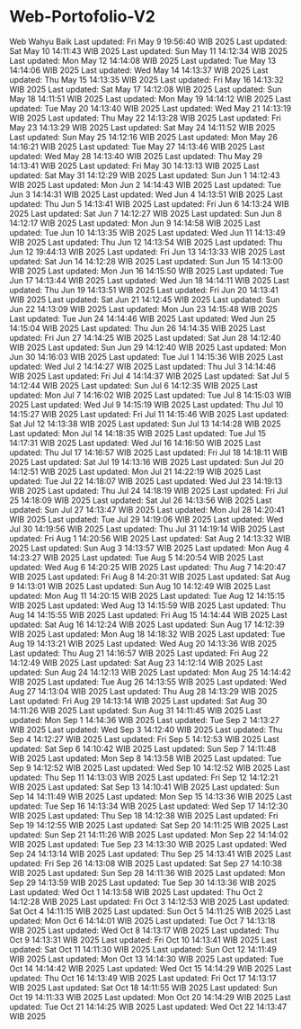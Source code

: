 # Web-Portofolio-V2
Web Wahyu Baik
Last updated: Fri May  9 19:56:40 WIB 2025
Last updated: Sat May 10 14:11:43 WIB 2025
Last updated: Sun May 11 14:12:34 WIB 2025
Last updated: Mon May 12 14:14:08 WIB 2025
Last updated: Tue May 13 14:14:06 WIB 2025
Last updated: Wed May 14 14:13:37 WIB 2025
Last updated: Thu May 15 14:13:35 WIB 2025
Last updated: Fri May 16 14:13:32 WIB 2025
Last updated: Sat May 17 14:12:08 WIB 2025
Last updated: Sun May 18 14:11:51 WIB 2025
Last updated: Mon May 19 14:14:12 WIB 2025
Last updated: Tue May 20 14:13:40 WIB 2025
Last updated: Wed May 21 14:13:19 WIB 2025
Last updated: Thu May 22 14:13:28 WIB 2025
Last updated: Fri May 23 14:13:29 WIB 2025
Last updated: Sat May 24 14:11:52 WIB 2025
Last updated: Sun May 25 14:12:16 WIB 2025
Last updated: Mon May 26 14:16:21 WIB 2025
Last updated: Tue May 27 14:13:46 WIB 2025
Last updated: Wed May 28 14:13:40 WIB 2025
Last updated: Thu May 29 14:13:41 WIB 2025
Last updated: Fri May 30 14:13:13 WIB 2025
Last updated: Sat May 31 14:12:29 WIB 2025
Last updated: Sun Jun  1 14:12:43 WIB 2025
Last updated: Mon Jun  2 14:14:43 WIB 2025
Last updated: Tue Jun  3 14:14:31 WIB 2025
Last updated: Wed Jun  4 14:13:51 WIB 2025
Last updated: Thu Jun  5 14:13:41 WIB 2025
Last updated: Fri Jun  6 14:13:24 WIB 2025
Last updated: Sat Jun  7 14:12:27 WIB 2025
Last updated: Sun Jun  8 14:12:17 WIB 2025
Last updated: Mon Jun  9 14:14:58 WIB 2025
Last updated: Tue Jun 10 14:13:35 WIB 2025
Last updated: Wed Jun 11 14:13:49 WIB 2025
Last updated: Thu Jun 12 14:13:54 WIB 2025
Last updated: Thu Jun 12 19:44:13 WIB 2025
Last updated: Fri Jun 13 14:13:33 WIB 2025
Last updated: Sat Jun 14 14:12:28 WIB 2025
Last updated: Sun Jun 15 14:13:00 WIB 2025
Last updated: Mon Jun 16 14:15:50 WIB 2025
Last updated: Tue Jun 17 14:13:44 WIB 2025
Last updated: Wed Jun 18 14:14:11 WIB 2025
Last updated: Thu Jun 19 14:13:51 WIB 2025
Last updated: Fri Jun 20 14:13:41 WIB 2025
Last updated: Sat Jun 21 14:12:45 WIB 2025
Last updated: Sun Jun 22 14:13:09 WIB 2025
Last updated: Mon Jun 23 14:15:48 WIB 2025
Last updated: Tue Jun 24 14:14:46 WIB 2025
Last updated: Wed Jun 25 14:15:04 WIB 2025
Last updated: Thu Jun 26 14:14:35 WIB 2025
Last updated: Fri Jun 27 14:14:25 WIB 2025
Last updated: Sat Jun 28 14:12:40 WIB 2025
Last updated: Sun Jun 29 14:12:40 WIB 2025
Last updated: Mon Jun 30 14:16:03 WIB 2025
Last updated: Tue Jul  1 14:15:36 WIB 2025
Last updated: Wed Jul  2 14:14:27 WIB 2025
Last updated: Thu Jul  3 14:14:46 WIB 2025
Last updated: Fri Jul  4 14:14:37 WIB 2025
Last updated: Sat Jul  5 14:12:44 WIB 2025
Last updated: Sun Jul  6 14:12:35 WIB 2025
Last updated: Mon Jul  7 14:16:02 WIB 2025
Last updated: Tue Jul  8 14:15:03 WIB 2025
Last updated: Wed Jul  9 14:15:19 WIB 2025
Last updated: Thu Jul 10 14:15:27 WIB 2025
Last updated: Fri Jul 11 14:15:46 WIB 2025
Last updated: Sat Jul 12 14:13:38 WIB 2025
Last updated: Sun Jul 13 14:14:28 WIB 2025
Last updated: Mon Jul 14 14:18:35 WIB 2025
Last updated: Tue Jul 15 14:17:31 WIB 2025
Last updated: Wed Jul 16 14:16:50 WIB 2025
Last updated: Thu Jul 17 14:16:57 WIB 2025
Last updated: Fri Jul 18 14:18:11 WIB 2025
Last updated: Sat Jul 19 14:13:16 WIB 2025
Last updated: Sun Jul 20 14:12:51 WIB 2025
Last updated: Mon Jul 21 14:22:19 WIB 2025
Last updated: Tue Jul 22 14:18:07 WIB 2025
Last updated: Wed Jul 23 14:19:13 WIB 2025
Last updated: Thu Jul 24 14:18:19 WIB 2025
Last updated: Fri Jul 25 14:18:09 WIB 2025
Last updated: Sat Jul 26 14:13:56 WIB 2025
Last updated: Sun Jul 27 14:13:47 WIB 2025
Last updated: Mon Jul 28 14:20:41 WIB 2025
Last updated: Tue Jul 29 14:19:06 WIB 2025
Last updated: Wed Jul 30 14:19:56 WIB 2025
Last updated: Thu Jul 31 14:19:14 WIB 2025
Last updated: Fri Aug  1 14:20:56 WIB 2025
Last updated: Sat Aug  2 14:13:32 WIB 2025
Last updated: Sun Aug  3 14:13:57 WIB 2025
Last updated: Mon Aug  4 14:23:27 WIB 2025
Last updated: Tue Aug  5 14:20:54 WIB 2025
Last updated: Wed Aug  6 14:20:25 WIB 2025
Last updated: Thu Aug  7 14:20:47 WIB 2025
Last updated: Fri Aug  8 14:20:31 WIB 2025
Last updated: Sat Aug  9 14:13:01 WIB 2025
Last updated: Sun Aug 10 14:12:49 WIB 2025
Last updated: Mon Aug 11 14:20:15 WIB 2025
Last updated: Tue Aug 12 14:15:15 WIB 2025
Last updated: Wed Aug 13 14:15:59 WIB 2025
Last updated: Thu Aug 14 14:15:55 WIB 2025
Last updated: Fri Aug 15 14:14:44 WIB 2025
Last updated: Sat Aug 16 14:12:24 WIB 2025
Last updated: Sun Aug 17 14:12:39 WIB 2025
Last updated: Mon Aug 18 14:18:32 WIB 2025
Last updated: Tue Aug 19 14:13:21 WIB 2025
Last updated: Wed Aug 20 14:13:36 WIB 2025
Last updated: Thu Aug 21 14:16:57 WIB 2025
Last updated: Fri Aug 22 14:12:49 WIB 2025
Last updated: Sat Aug 23 14:12:14 WIB 2025
Last updated: Sun Aug 24 14:12:13 WIB 2025
Last updated: Mon Aug 25 14:14:42 WIB 2025
Last updated: Tue Aug 26 14:13:55 WIB 2025
Last updated: Wed Aug 27 14:13:04 WIB 2025
Last updated: Thu Aug 28 14:13:29 WIB 2025
Last updated: Fri Aug 29 14:13:14 WIB 2025
Last updated: Sat Aug 30 14:11:26 WIB 2025
Last updated: Sun Aug 31 14:11:45 WIB 2025
Last updated: Mon Sep  1 14:14:36 WIB 2025
Last updated: Tue Sep  2 14:13:27 WIB 2025
Last updated: Wed Sep  3 14:12:40 WIB 2025
Last updated: Thu Sep  4 14:12:27 WIB 2025
Last updated: Fri Sep  5 14:12:53 WIB 2025
Last updated: Sat Sep  6 14:10:42 WIB 2025
Last updated: Sun Sep  7 14:11:48 WIB 2025
Last updated: Mon Sep  8 14:13:58 WIB 2025
Last updated: Tue Sep  9 14:12:52 WIB 2025
Last updated: Wed Sep 10 14:12:52 WIB 2025
Last updated: Thu Sep 11 14:13:03 WIB 2025
Last updated: Fri Sep 12 14:12:21 WIB 2025
Last updated: Sat Sep 13 14:10:41 WIB 2025
Last updated: Sun Sep 14 14:11:49 WIB 2025
Last updated: Mon Sep 15 14:13:36 WIB 2025
Last updated: Tue Sep 16 14:13:34 WIB 2025
Last updated: Wed Sep 17 14:12:30 WIB 2025
Last updated: Thu Sep 18 14:12:38 WIB 2025
Last updated: Fri Sep 19 14:12:55 WIB 2025
Last updated: Sat Sep 20 14:11:25 WIB 2025
Last updated: Sun Sep 21 14:11:26 WIB 2025
Last updated: Mon Sep 22 14:14:02 WIB 2025
Last updated: Tue Sep 23 14:13:30 WIB 2025
Last updated: Wed Sep 24 14:13:14 WIB 2025
Last updated: Thu Sep 25 14:13:41 WIB 2025
Last updated: Fri Sep 26 14:13:08 WIB 2025
Last updated: Sat Sep 27 14:10:38 WIB 2025
Last updated: Sun Sep 28 14:11:36 WIB 2025
Last updated: Mon Sep 29 14:13:59 WIB 2025
Last updated: Tue Sep 30 14:13:36 WIB 2025
Last updated: Wed Oct  1 14:13:58 WIB 2025
Last updated: Thu Oct  2 14:12:28 WIB 2025
Last updated: Fri Oct  3 14:12:53 WIB 2025
Last updated: Sat Oct  4 14:11:15 WIB 2025
Last updated: Sun Oct  5 14:11:25 WIB 2025
Last updated: Mon Oct  6 14:14:01 WIB 2025
Last updated: Tue Oct  7 14:13:18 WIB 2025
Last updated: Wed Oct  8 14:13:17 WIB 2025
Last updated: Thu Oct  9 14:13:31 WIB 2025
Last updated: Fri Oct 10 14:13:41 WIB 2025
Last updated: Sat Oct 11 14:11:30 WIB 2025
Last updated: Sun Oct 12 14:11:49 WIB 2025
Last updated: Mon Oct 13 14:14:30 WIB 2025
Last updated: Tue Oct 14 14:14:42 WIB 2025
Last updated: Wed Oct 15 14:14:29 WIB 2025
Last updated: Thu Oct 16 14:13:49 WIB 2025
Last updated: Fri Oct 17 14:13:17 WIB 2025
Last updated: Sat Oct 18 14:11:55 WIB 2025
Last updated: Sun Oct 19 14:11:33 WIB 2025
Last updated: Mon Oct 20 14:14:29 WIB 2025
Last updated: Tue Oct 21 14:14:25 WIB 2025
Last updated: Wed Oct 22 14:13:47 WIB 2025
